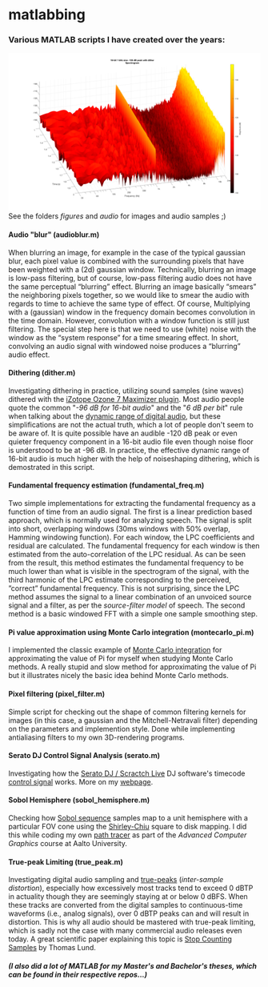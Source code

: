 # matlabbing
### Various MATLAB scripts I have created over the years:

![alt text](https://github.com/Esgrove/matlabbing/blob/master/figures/dither_16bit_1kHz_105db_spectrogram_3D.png)
See the folders *figures* and *audio* for images and audio samples ;)   

#### Audio "blur" (audioblur.m)

When blurring an image, for example in the case of the typical gaussian blur, each pixel value is combined with the surrounding pixels that have been weighted with a (2d) gaussian window. Technically, blurring an image is low-pass filtering, but of course, low-pass filtering audio does not have the same perceptual “blurring” effect. Blurring an image basically “smears” the neighboring pixels together, so we would like to smear the audio with regards to time to achieve the same type of effect. Of course, Multiplying with a (gaussian) window in the frequency domain becomes convolution in the time domain. However, convolution with a window function is still just filtering. The special step here is that we need to use (white) noise with the window as the “system response” for a time smearing effect. In short, convolving an audio signal with windowed noise produces a “blurring” audio effect.


#### Dithering (dither.m)

Investigating dithering in practice, utilizing sound samples (sine waves) dithered with the [iZotope Ozone 7 Maximizer plugin](https://www.izotope.com/). Most audio people quote the common "_-96 dB for 16-bit audio_" and the "_6 dB per bit_" rule when talking about the [dynamic range of digital audio](https://en.wikipedia.org/wiki/Dynamic_range#Audio), but these simplifications are not the actual truth, which a lot of people don't seem to be aware of. It is quite possible have an audible -120 dB peak or even quieter frequency component in a 16-bit audio file even though noise floor is understood to be at -96 dB. In practice, the effective dynamic range of 16-bit audio is much higher with the help of noiseshaping dithering, which is demostrated in this script.


#### Fundamental frequency estimation (fundamental_freq.m)

Two simple implementations for extracting the fundamental frequency as a function of time from an audio signal. The first is a linear prediction based approach, which is normally used for analyzing speech. The signal is split into short, overlapping windows (30ms windows with 50% overlap, Hamming windowing function). For each window, the LPC coefficients and residual are calculated. The fundamental frequency for each window is then estimated from the auto-correlation of the LPC residual. As can be seen from the result, this method estimates the fundamental frequency to be much lower than what is visible in the spectrogram of the signal, with the third harmonic of the LPC estimate corresponding to the perceived, ”correct” fundamental frequency. This is not surprising, since the LPC method assumes the signal to a linear combination of an unvoiced source signal and a filter, as per the _source-filter model_ of speech. The second method is a basic windowed FFT with a simple one sample smoothing step.


#### Pi value approximation using Monte Carlo integration (montecarlo_pi.m)

I implemented the classic example of [Monte Carlo integration](https://en.wikipedia.org/wiki/Monte_Carlo_integration) for approximating the value of Pi for myself when studying Monte Carlo methods. A really stupid and slow method for approximating the value of Pi but it illustrates nicely the basic idea behind Monte Carlo methods.


#### Pixel filtering (pixel_filter.m)

Simple script for checking out the shape of common filtering kernels for images (in this case, a gaussian and the Mitchell-Netravali filter) depending on the parameters and implemention style. Done while implementing antialiasing filters to my own 3D-rendering programs.   


#### Serato DJ Control Signal Analysis (serato.m)

Investigating how the [Serato DJ / Scractch Live](https://serato.com/) DJ software's timecode [control signal](https://en.wikipedia.org/wiki/Vinyl_emulation_software) works. More on my [webpage](http://www.esgrove.fi/analysing-the-serato-dj-timecode-signal/).   


#### Sobol Hemisphere (sobol_hemisphere.m)

Checking how [Sobol sequence](https://en.wikipedia.org/wiki/Sobol_sequence) samples map to a unit hemisphere with a particular FOV cone using the [Shirley-Chiu](https://doi.org/10.1080/10867651.1997.10487479) square to disk mapping. I did this while coding my own [path tracer](https://en.wikipedia.org/wiki/Path_tracing) as part of the _Advanced Computer Graphics_ course at Aalto University.        


#### True-peak Limiting (true_peak.m)

Investigating digital audio sampling and [true-peaks](https://techblog.izotope.com/2015/08/24/true-peak-detection/) (_inter-sample distortion_), especially how excessively most tracks tend to exceed 0 dBTP in actuality though they are seemingly staying at or below 0 dBFS. When these tracks are converted from the digital samples to continuous-time waveforms (i.e., analog signals), over 0 dBTP peaks can and will result in distortion. This is why all audio should be mastered with true-peak limiting, which is sadly not the case with many commercial audio releases even today. A great scientific paper explaining this topic is [Stop Counting Samples](http://www.aes.org/e-lib/browse.cfm?elib=13806) by Thomas Lund.


##### (I also did a lot of MATLAB for my Master's and Bachelor's theses, which can be found in their respective repos...)     